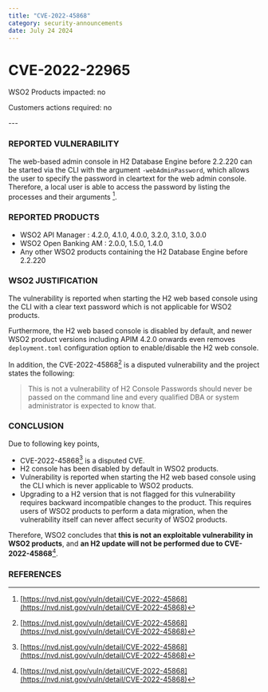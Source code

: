 ```yaml
---
title: "CVE-2022-45868"
category: security-announcements
date: July 24 2024
---
```


# CVE-2022-22965

<p class="doc-info">WSO2 Products impacted: no</p>
<p class="doc-info">Customers actions required: no</p>
---

### REPORTED VULNERABILITY

The web-based admin console in H2 Database Engine before 2.2.220 can be started via the CLI with the argument `-webAdminPassword`, which allows the user to specify the password in cleartext for the web admin console. Therefore, a local user is able to access the password by listing the processes and their arguments [^1].

### REPORTED PRODUCTS

- WSO2 API Manager : 4.2.0, 4.1.0, 4.0.0, 3.2.0, 3.1.0, 3.0.0
- WSO2 Open Banking AM : 2.0.0, 1.5.0, 1.4.0
- Any other WSO2 products containing the H2 Database Engine before 2.2.220

### WSO2 JUSTIFICATION

The vulnerability is reported when starting the H2 web based console using the CLI with a clear text password which is not applicable for WSO2 products.

Furthermore, the H2 web based console is disabled by default, and newer WSO2 product versions including APIM 4.2.0 onwards even removes `deployment.toml` configuration option to enable/disable the H2 web console.

In addition, the CVE-2022-45868[^1] is a disputed vulnerability and the project states the following:

> This is not a vulnerability of H2 Console Passwords should never be passed on the command line and every qualified DBA or system administrator is expected to know that.

### CONCLUSION

Due to following key points,

- CVE-2022-45868[^1] is a disputed CVE.
- H2 console has been disabled by default in WSO2 products.
- Vulnerability is reported when starting the H2 web based console using the CLI which is never applicable to WSO2 products.
- Upgrading to a H2 version that is not flagged for this vulnerability requires backward incompatible changes to the product. This requires users of WSO2 products to perform a data migration, when the vulnerability itself can never affect security of WSO2 products.

Therefore, WSO2 concludes that **this is not an exploitable vulnerability in WSO2 products**, and **an H2 update will not be performed due to CVE-2022-45868**[^1].

### REFERENCES
[^1]: [https://nvd.nist.gov/vuln/detail/CVE-2022-45868](https://nvd.nist.gov/vuln/detail/CVE-2022-45868)
